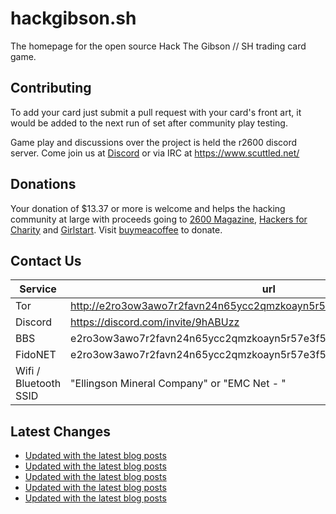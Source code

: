 # hackgibson.sh
The homepage for the open source Hack The Gibson // SH trading card game.


## Contributing

To add your card just submit a pull request with your card's front art, it would be added to the next run of set after community play testing.

Game play and discussions over the project is held the r2600 discord server. Come join us at [Discord](https://discord.com/invite/9hABUzz) or via IRC at https://www.scuttled.net/


## Donations

Your donation of $13.37 or more is welcome and helps the hacking community at large with proceeds going to [2600 Magazine](https://2600.com/), [Hackers for Charity](https://hackersforcharity.org) and [Girlstart](https://girlstart.org).  Visit [buymeacoffee](https://www.buymeacoffee.com/hackgibson.sh) to donate.


## Contact Us

Service | url
-|-
Tor | http://e2ro3ow3awo7r2favn24n65ycc2qmzkoayn5r57e3f56nvjwdcgg32ad.onion
Discord | https://discord.com/invite/9hABUzz
BBS | e2ro3ow3awo7r2favn24n65ycc2qmzkoayn5r57e3f56nvjwdcgg32ad.onion:23
FidoNET | e2ro3ow3awo7r2favn24n65ycc2qmzkoayn5r57e3f56nvjwdcgg32ad.onion:24554
Wifi / Bluetooth SSID | "Ellingson Mineral Company" or "EMC Net - <fidonet address>"

## Latest Changes
<!-- BLOG-POST-LIST:START -->
- [Updated with the latest blog posts](https://github.com/DFW2600/hackgibson.sh/commit/af64e7eb2b2b85e6e8dd7c2c23b71b9d71ebb7d3)
- [Updated with the latest blog posts](https://github.com/DFW2600/hackgibson.sh/commit/68f7f0c5e9175700a41c8906a44402ce75a82c67)
- [Updated with the latest blog posts](https://github.com/DFW2600/hackgibson.sh/commit/2665aead790076c994f3339e5fe8ba26196f8a63)
- [Updated with the latest blog posts](https://github.com/DFW2600/hackgibson.sh/commit/161b013acec24b6a9cf4a1794ac7b932a1548f9c)
- [Updated with the latest blog posts](https://github.com/DFW2600/hackgibson.sh/commit/206bd88183bd998bd848b8ea86ab3dcd375650a7)
<!-- BLOG-POST-LIST:END -->
